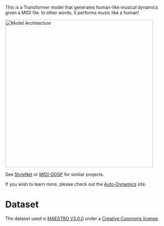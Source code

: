 This is a Transformer model that generates human-like musical dynamics given a MIDI file. In other words, it performs music like a human!

<img width="468" alt="Model Architecture" src="https://github.com/user-attachments/assets/37003f9a-9442-4682-aec9-83c7abddcc62">

See [StyleNet](https://github.com/imalikshake/StyleNet) or [MIDI-DDSP](https://github.com/magenta/midi-ddsp) for similar projects.

If you wish to learn more, please check out the [Auto-Dynamics](https://grace4x.github.io/auto-dynamics-site) site.

# Dataset
The dataset used is [MAESTRO V3.0.0](https://magenta.tensorflow.org/datasets/maestro) under a [Creative Commons license](https://creativecommons.org/licenses/by-nc-sa/4.0/).
